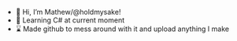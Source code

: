 - 👋 Hi, I’m Mathew/@holdmysake!
- 👀 Learning C# at current moment
- ⌛ Made github to mess around with it and upload anything I make
<!---
holdmysake/holdmysake is a ✨ special ✨ repository because its `README.md` (this file) appears on your GitHub profile.
You can click the Preview link to take a look at your changes.
--->
